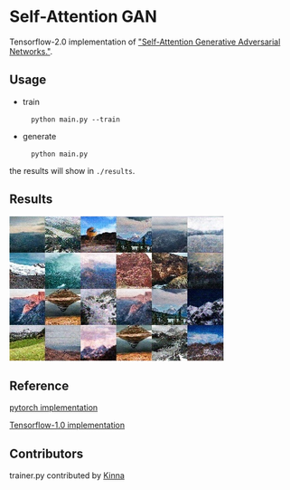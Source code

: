 # Self-Attention GAN
Tensorflow-2.0 implementation of ["Self-Attention Generative Adversarial Networks."](https://arxiv.org/abs/1805.08318).
## Usage

* train

        python main.py --train

* generate
    
        python main.py

the results will show in `./results`.

## Results

![result](sa_result.jpg)

## Reference
[pytorch implementation](https://github.com/heykeetae/Self-Attention-GAN)

[Tensorflow-1.0 implementation](https://github.com/taki0112/Self-Attention-GAN-Tensorflow)

## Contributors
trainer.py contributed by [Kinna](https://github.com/KinnaChen)
